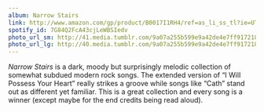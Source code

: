 ```yaml
---
album: Narrow Stairs
link: http://www.amazon.com/gp/product/B0017I1RH4/ref=as_li_ss_tl?ie=UTF8&amp;camp=1789&amp;creative=390957&amp;creativeASIN=B0017I1RH4&amp;linkCode=as2&amp;tag=besalbintheun-20
spotify_id: 7G84Q2FcA43cjLeWBSIedv
photo_url_sm: http://41.media.tumblr.com/9a07a255b599e9a42de4e7ff9172180f/tumblr_mt0pykDSto1rsqbe7o1_100.jpg
photo_url_lg: http://40.media.tumblr.com/9a07a255b599e9a42de4e7ff9172180f/tumblr_mt0pykDSto1rsqbe7o1_400.jpg
---
```

*Narrow Stairs* is a dark, moody but surprisingly melodic collection of
somewhat subdued modern rock songs. The extended version of “I Will
Possess Your Heart” really strikes a groove while songs like “Cath”
stand out as different yet familiar. This is a great collection and
every song is a winner (except maybe for the end credits being read
aloud).
